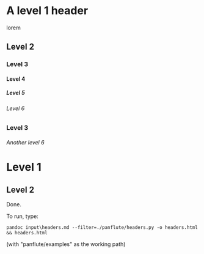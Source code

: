# A level 1 header

lorem

## Level 2

### Level 3

#### Level 4

##### Level 5

###### Level 6

### Level 3

###### Another level 6

# Level 1

## Level 2

Done.

To run, type:

```
pandoc input\headers.md --filter=./panflute/headers.py -o headers.html && headers.html
```

(with "panflute/examples" as the working path)